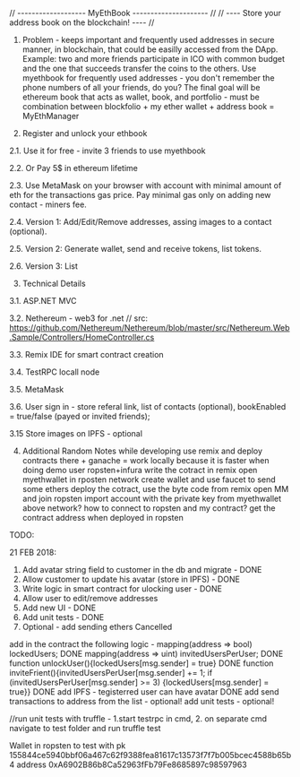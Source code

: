 // -------------------   MyEthBook  --------------------- //
// ---- Store your address book on the blockchain!  ---- //

1. Problem - keeps important and frequently used addresses in secure manner, in blockchain, that could be easilly accessed from the DApp. Example: two and more friends participate in ICO with common budget and the one that succeeds transfer the coins to the others. Use myethbook for frequently used addresses - you don't remember the phone numbers of all your friends, do you? The final goal will be ethereum book that acts as wallet, book, and portfolio - must be combination between blockfolio + my ether wallet + address book = MyEthManager


2. Register and unlock your ethbook

2.1. Use it for free - invite 3 friends to use myethbook

2.2. Or Pay 5$ in ethereum lifetime

2.3. Use MetaMask on your browser with account with minimal amount of eth for the transactions gas price. Pay minimal gas only on adding new contact - miners fee.

2.4. Version 1: Add/Edit/Remove addresses, assing images to a contact (optional).

2.5. Version 2: Generate wallet, send and receive tokens, list tokens.

2.6. Version 3: List


3. Technical Details

3.1. ASP.NET MVC

3.2. Nethereum - web3 for .net // src: https://github.com/Nethereum/Nethereum/blob/master/src/Nethereum.Web.Sample/Controllers/HomeController.cs

3.3. Remix IDE for smart contract creation

3.4. TestRPC locall node

3.5. MetaMask

3.6. User sign in - store referal link, list of contacts (optional), bookEnabled = true/false (payed or invited friends);

3.15 Store images on IPFS - optional

4. Additional Random Notes
while developing use remix and deploy contracts there + ganache = work locally because it is faster
when doing demo user ropsten+infura
write the cotract in remix
open myethwallet in rposten network
create wallet and use faucet to send some ethers
deploy the cotract, use the byte code from remix
open MM and join ropsten
import account with the private key from myethwallet above
network? how to connect to ropsten and my contract?
get the contract address when deployed in ropsten

TODO:

21 FEB 2018:

1. Add avatar string field to customer in the db and migrate - DONE
2. Allow customer to update his avatar (store in IPFS) - DONE
3. Write logic in smart contract for ulocking user  - DONE
4. Allow user to edit/remove addresses
5. Add new UI	 - DONE
6. Add unit tests - DONE
7. Optional - add sending ethers Cancelled



add in the contract the following logic -
mapping(address => bool) lockedUsers; DONE
mapping(address => uint) invitedUsersPerUser; DONE
function unlockUser(){lockedUsers[msg.sender] = true} DONE
function inviteFrient(){invitedUsersPerUser[msg.sender] += 1; if (invitedUsersPerUser[msg.sender] >= 3) {lockedUsers[msg.sender] = true}}    DONE
add IPFS - tegisterred user can have avatar DONE
add send transactions to address from the list - optional!
add unit tests - optional!


//run unit tests with truffle - 1.start testrpc in cmd, 2. on separate cmd navigate to test folder and run truffle test


Wallet in ropsten to test with
pk 155844ce5940bbf06a467c62f9388fea81617c13573f7f7b005bcec4588b65b4
address 0xA6902B86b8Ca52963fFb79Fe8685897c98597963
